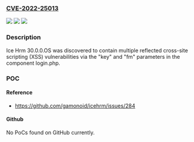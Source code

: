 ### [CVE-2022-25013](https://cve.mitre.org/cgi-bin/cvename.cgi?name=CVE-2022-25013)
![](https://img.shields.io/static/v1?label=Product&message=n%2Fa&color=blue)
![](https://img.shields.io/static/v1?label=Version&message=n%2Fa&color=blue)
![](https://img.shields.io/static/v1?label=Vulnerability&message=n%2Fa&color=brighgreen)

### Description

Ice Hrm 30.0.0.OS was discovered to contain multiple reflected cross-site scripting (XSS) vulnerabilities via the "key" and "fm" parameters in the component login.php.

### POC

#### Reference
- https://github.com/gamonoid/icehrm/issues/284

#### Github
No PoCs found on GitHub currently.


